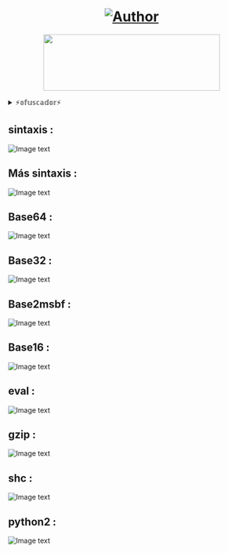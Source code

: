 <h1 align="center"><a href="https://github.com/piratainformatico2"><img title="Author" src="https://img.shields.io/badge/Author-⍣᭕ᬁ᭖sharkcode᭖᭕ᬁ⍣-svg?style=for-the-badge&logo=github"></a></h1>

<p align="center"><img src="https://github.com/piratainformatico2/packages/blob/main/Images/20210928_223304.gif" width="360" height="115"/> </p>


<details>
<summary> ⚡𝕠𝕗𝕦𝕤𝕔𝕒𝕕𝕠𝕣⚡ </summary>
<br>

- Hola Que tal soy José Díaz o sharkcode Mi objetivo es ser reconocido en la comunidad de la programación ⚡

- Este repositorio lo hice con mucho mucho cariño, para todos ustedes que son de termux una terminal de Linux para Android 🎮

- Si deseas contactarme >>> +52 2283821202 (MX) 🇲🇽

- Si deseas apoyarme con una estrella en mis repositorios

- ` NOTA : El desofuscar se encuentra en mi versión pro full HD 4k 🎮 `
</details>

## sintaxis :
![Image text](https://github.com/piratainformatico2/ofusk/blob/main/images/Screenshot_20211002-212917~2.png)

## Más sintaxis :
![Image text](https://github.com/piratainformatico2/ofusk/blob/main/images/Screenshot_20211002-213320~2.png)

## Base64 :
![Image text](https://github.com/piratainformatico2/ofusk/blob/main/images/Screenshot_20211002-212842~2.png)

## Base32 :
![Image text](https://github.com/piratainformatico2/ofusk/blob/main/images/Screenshot_20211002-213802~2.png)

## Base2msbf :
![Image text](https://github.com/piratainformatico2/ofusk/blob/main/images/Screenshot_20211002-214112~2.png)

## Base16 :
![Image text](https://github.com/piratainformatico2/ofusk/blob/main/images/Screenshot_20211002-214417~2.png)

## eval :
![Image text](https://github.com/piratainformatico2/ofusk/blob/main/images/Screenshot_20211002-214719~2.png)

## gzip :
![Image text](https://github.com/piratainformatico2/ofusk/blob/main/images/Screenshot_20211003-094755~2.png)

## shc :
![Image text](https://github.com/piratainformatico2/ofusk/blob/main/images/Screenshot_20211003-095103~2.png)

## python2 :
![Image text](https://github.com/piratainformatico2/ofusk/blob/main/images/Screenshot_20211003-095516~3.png)
